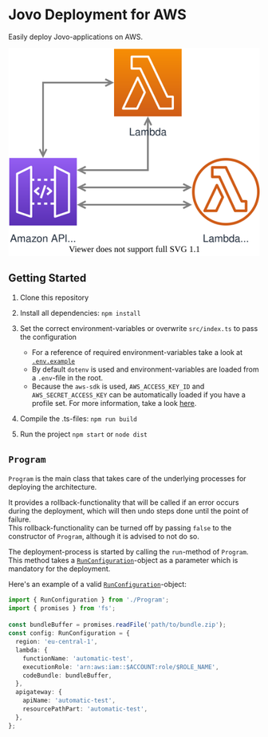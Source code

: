 # Jovo Deployment for AWS

Easily deploy Jovo-applications on AWS.

![Structure of deployed architecture](./overview.svg 'Structure of deployed architecture')

## Getting Started

1. Clone this repository
1. Install all dependencies: `npm install`
1. Set the correct environment-variables or overwrite `src/index.ts` to pass the configuration

   - For a reference of required environment-variables take a look at [`.env.example`](../master/.env.example)
   - By default `dotenv` is used and environment-variables are loaded from a `.env`-file in the root.
   - Because the `aws-sdk` is used, `AWS_ACCESS_KEY_ID` and `AWS_SECRET_ACCESS_KEY` can be automatically loaded if you have a profile set. For more information, take a look [here](https://docs.aws.amazon.com/sdk-for-javascript/v2/developer-guide/loading-node-credentials-shared.html).

1. Compile the .ts-files: `npm run build`

1. Run the project `npm start` or `node dist`

## `Program`

`Program` is the main class that takes care of the underlying processes for deploying the architecture.

It provides a rollback-functionality that will be called if an error occurs during the deployment, which will then undo steps done until the point of failure. \
This rollback-functionality can be turned off by passing `false` to the constructor of `Program`, although it is advised to not do so.

The deployment-process is started by calling the `run`-method of `Program`. This method takes a [`RunConfiguration`](../master/src/Program.ts#L14)-object as a parameter which is mandatory for the deployment.

Here's an example of a valid [`RunConfiguration`](../master/src/Program.ts#L14)-object:

```typescript
import { RunConfiguration } from './Program';
import { promises } from 'fs';

const bundleBuffer = promises.readFile('path/to/bundle.zip');
const config: RunConfiguration = {
  region: 'eu-central-1',
  lambda: {
    functionName: 'automatic-test',
    executionRole: 'arn:aws:iam::$ACCOUNT:role/$ROLE_NAME',
    codeBundle: bundleBuffer,
  },
  apigateway: {
    apiName: 'automatic-test',
    resourcePathPart: 'automatic-test',
  },
};
```
